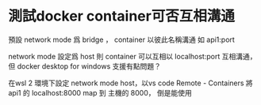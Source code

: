 # 測試docker container可否互相溝通

預設 network mode 爲 bridge ， container 以彼此名稱溝通 如 api1:port

network mode 設定爲 host 則 container 可以互相以 localhost:port 互相溝通，但 docker desktop for windows 支援有點問題？

在wsl 2 環境下設定 network mode host，以vs code Remote - Containers 將 api1 的 localhost:8000 map 到 主機的 8000，
倒是能使用
